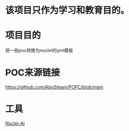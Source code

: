 # 该项目只作为学习和教育目的。
# 项目目的
把一些poc转换为nuclei的yml模板
# POC来源链接
https://github.com/AboSteam/POPC/blob/main
# 工具
[Nuclei-AI](https://cloud.projectdiscovery.io/)
